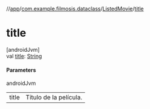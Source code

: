 //[app](../../../index.md)/[com.example.filmosis.dataclass](../index.md)/[ListedMovie](index.md)/[title](title.md)

# title

[androidJvm]\
val [title](title.md): [String](https://kotlinlang.org/api/latest/jvm/stdlib/kotlin/-string/index.html)

#### Parameters

androidJvm

| | |
|---|---|
| title | Título de la película. |
